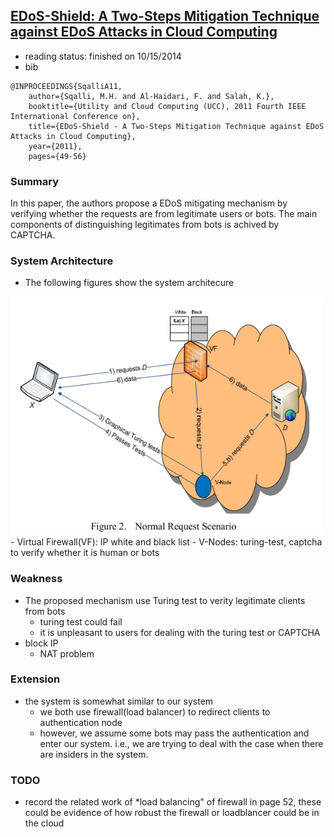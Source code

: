 [EDoS-Shield: A Two-Steps Mitigation Technique against EDoS Attacks in Cloud Computing](http://ieeexplore.ieee.org/xpls/abs_all.jsp?arnumber=6123480&tag=1)
---

-  reading status: finished on 10/15/2014
- bib
```
@INPROCEEDINGS{SqalliA11, 
    author={Sqalli, M.H. and Al-Haidari, F. and Salah, K.}, 
    booktitle={Utility and Cloud Computing (UCC), 2011 Fourth IEEE International Conference on}, 
    title={EDoS-Shield - A Two-Steps Mitigation Technique against EDoS Attacks in Cloud Computing}, 
    year={2011}, 
    pages={49-56}
```

### Summary
In this paper, the authors propose a EDoS mitigating mechanism by verifying whether the requests are from legitimate users or bots. The main components of distinguishing legitimates from bots is achived by CAPTCHA. 


### System Architecture
- The following figures show the system architecure
<div text-align ="center" >
    <img src="../figs/EDoS-Shield.PNG" width="500px"/>
</div>
    - Virtual Firewall(VF): IP white and black list
    - V-Nodes: turing-test, captcha to verify whether it is human or bots

### Weakness
- The proposed mechanism use Turing test to verity legitimate clients from bots 
    - turing test could fail
    - it is unpleasant to users for dealing with the turing test or CAPTCHA
- block IP
    - NAT problem

### Extension
- the system is somewhat similar to our system
    - we both use firewall(load balancer) to redirect clients to authentication node
    - however, we assume some bots may pass the authentication and enter our system. i.e., we are trying to deal with the case when there are insiders in the system.
    
### TODO
- record the related work of *load balancing" of firewall in page 52, these could be evidence of how robust the firewall or loadblancer could be in the cloud
